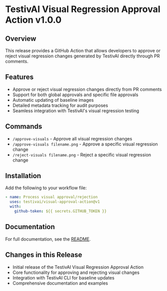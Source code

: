 # TestivAI Visual Regression Approval Action v1.0.0

## Overview

This release provides a GitHub Action that allows developers to approve or reject visual regression changes generated by TestivAI directly through PR comments.

## Features

- Approve or reject visual regression changes directly from PR comments
- Support for both global approvals and specific file approvals
- Automatic updating of baseline images
- Detailed metadata tracking for audit purposes
- Seamless integration with TestivAI's visual regression testing

## Commands

- `/approve-visuals` - Approve all visual regression changes
- `/approve-visuals filename.png` - Approve a specific visual regression change
- `/reject-visuals filename.png` - Reject a specific visual regression change

## Installation

Add the following to your workflow file:

```yaml
- name: Process visual approval/rejection
  uses: testivai/visual-approval-action@v1
  with:
    github-token: ${{ secrets.GITHUB_TOKEN }}
```

## Documentation

For full documentation, see the [README](https://github.com/testivai/visual-approval-action/blob/main/README.md).

## Changes in this Release

- Initial release of the TestivAI Visual Regression Approval Action
- Core functionality for approving and rejecting visual changes
- Integration with TestivAI CLI for baseline updates
- Comprehensive documentation and examples
